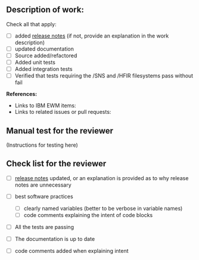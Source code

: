 ## Description of work:

Check all that apply:
- [ ] added [release notes](https://github.com/neutrons/LiquidsReflectometer/blob/next/docs/source/releases.rst) (if not, provide an explanation in the work description)
- [ ] updated documentation
- [ ] Source added/refactored
- [ ] Added unit tests
- [ ] Added integration tests
- [ ] Verified that tests requiring the /SNS and /HFIR filesystems pass without fail

**References:**
- Links to IBM EWM items:
- Links to related issues or pull requests:

## Manual test for the reviewer
(Instructions for testing here)

## Check list for the reviewer
- [ ] [release notes](https://github.com/neutrons/LiquidsReflectometer/blob/next/docs/source/releases.rst) updated, or an explanation is provided as to why release notes are unnecessary
- [ ] best software practices
    + [ ] clearly named variables (better to be verbose in variable names)
    + [ ] code comments explaining the intent of code blocks
- [ ] All the tests are passing
- [ ] The documentation is up to date
- [ ] code comments added when explaining intent

